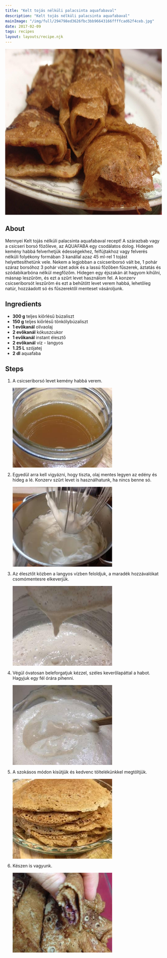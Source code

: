 ```yaml
---
title: "Kelt tojás nélküli palacsinta aquafabaval"
description: "Kelt tojás nélküli palacsinta aquafabaval"
mainImage: "/img/full/294798ed3626fbc3bb96643166ffffcad62f4ceb.jpg"
date: 2017-02-09
tags: recipes
layout: layouts/recipe.njk
---
```

                        
<p align="center"><a href="https://cookpad.com/hu/receptek/1927211-kelt-tojas-nelkuli-palacsinta-aquafabaval" rel="Recipe source page"><img width="751" height="532" src="/img/full/294798ed3626fbc3bb96643166ffffcad62f4ceb.jpg"/></a></p>

## About
Mennyei Kelt tojás nélküli palacsinta aquafabaval recept! A szárazbab vagy a csicseri borsó főzőleve, az AQUAFABA egy csodálatos dolog. Hidegen kemény habbá felverhetjük édességekhez, felfújtakhoz vagy felverés nélküli folyékony formában 3 kanállal azaz 45 ml-rel 1 tojást helyettesíthetünk vele. Nekem a legjobban a csicseriborsó vált be, 1 pohár száraz borsóhoz 3 pohár vizet adok és a lassú főzőben fűszerek, áztatás és szódabikarbóna nélkül megfőzőm. Hidegen egy éjszakán át hagyom kihűlni, másnap leszűröm, és ezt a szűrt levet használom fel. A konzerv csicseriborsót leszűröm és ezt a behűtött levet verem habbá, lehetőleg natúr, hozzáadott só és fűszerektől menteset vásároljunk.

>  

## Ingredients
* **300 g** teljes kiőrlésű búzaliszt
* **150 g** teljes kiőrlésű tönkölybúzaliszt
* **1 evőkanál** olívaolaj
* **2 evőkanál** kókuszcukor
* **1 evőkanál** instant élesztő
* **2 evőkanál** víz - langyos
* **1.25 L** szójatej
* **2 dl** aquafaba

## Steps

1. A csicseriborsó levet kemény habbá verem.
 
    <p><img width="320" height="256" align="left" src="/img/full/ccdc3ca45e10d8a5a3abba2a0748458349a8578f.jpg"/></p><div style="clear: both"/>

2. Egyedül arra kell vigyázni, hogy tiszta, olaj mentes legyen az edény és hideg a lé. Konzerv szűrt levet is használhatunk, ha nincs benne só.
 
    <p><img width="320" height="256" align="left" src="/img/full/d755f2ea36b6dd2bfb44bd8b53ec16938ae690cd.jpg"/></p><div style="clear: both"/>

3. Az élesztőt közben a langyos vízben feloldjuk, a maradék hozzávalókat csomómentesre elkeverjük.
 
    <p><img width="320" height="256" align="left" src="/img/full/f08eee97bc916fe3a09f5ff4bfd49d74f245475c.jpg"/></p><div style="clear: both"/>

4. Végül óvatosan beleforgatjuk kézzel, széles keverőlapáttal a habot. Hagyjuk egy fél órára pihenni.
 
    <p><img width="320" height="256" align="left" src="/img/full/e574dfb1b45482c5c41e3d9a4c53c6d33846c2a8.jpg"/></p><div style="clear: both"/>

5. A szokásos módon kisütjük és kedvenc töltelékünkkel megtöltjük.
 
    <p><img width="320" height="256" align="left" src="/img/full/c9b5c59f80f670ae29b53d180022be1ff0760eb5.jpg"/></p><div style="clear: both"/>

6. Készen is vagyunk.
 
    <p><img width="320" height="256" align="left" src="/img/full/f197fe2e6b8d3562728fbe77438495215ac89e2f.jpg"/></p><div style="clear: both"/>

